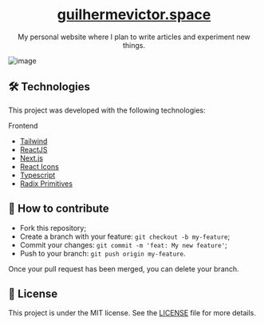 <h1 align='center'>
  <a href="https://guilhermevictor.space">guilhermevictor.space</a>
</h1>
<p align='center'>My personal website where I plan to write articles and experiment new things.</p>

![image](https://github.com/guivictorr/guilhermevictor.space/assets/55333929/ca3697c7-e84b-4e1d-8843-632296f72642)

## 🛠 Technologies

This project was developed with the following technologies:

Frontend

- [Tailwind](https://tailwindcss.com/)
- [ReactJS](https://pt-br.reactjs.org)
- [Next.js](https://nextjs.org)
- [React Icons](https://react-icons.github.io/react-icons/)
- [Typescript](typescriptlang.org/)
- [Radix Primitives](https://www.radix-ui.com/primitives)

## 🤔 How to contribute

- Fork this repository;
- Create a branch with your feature: `git checkout -b my-feature`;
- Commit your changes: `git commit -m 'feat: My new feature'`;
- Push to your branch: `git push origin my-feature`.

Once your pull request has been merged, you can delete your branch.

## 📝 License

This project is under the MIT license. See the [LICENSE](https://github.com/guivictorr/guilhermevictor.space/blob/main/LICENSE) file for more details.
